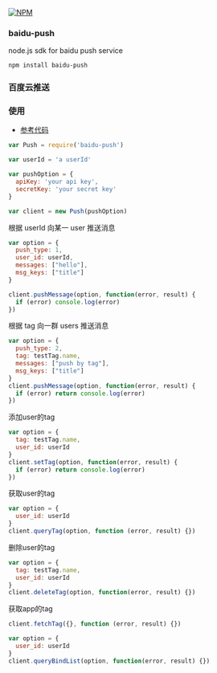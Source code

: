 [![NPM](https://nodei.co/npm/baidu-push.png?downloads=true)](https://nodei.co/npm/baidu-push/)

### baidu-push

node.js sdk for baidu push service

```bash
npm install baidu-push
```

### 百度云推送

### 使用
* [参考代码](test/test.js)

```js
var Push = require('baidu-push')

var userId = 'a userId'

var pushOption = {
  apiKey: 'your api key',
  secretKey: 'your secret key'
}

var client = new Push(pushOption)
```

根据 userId 向某一 user 推送消息
```js
var option = {
  push_type: 1,
  user_id: userId,
  messages: ["hello"],
  msg_keys: ["title"]
}

client.pushMessage(option, function(error, result) {
  if (error) console.log(error)
})
```

根据 tag 向一群 users 推送消息
```js
var option = {
  push_type: 2,
  tag: testTag.name,
  messages: ["push by tag"],
  msg_keys: ["title"]
}
client.pushMessage(option, function(error, result) {
  if (error) return console.log(error)
})
```

添加user的tag
```js
var option = {
  tag: testTag.name,
  user_id: userId
}
client.setTag(option, function(error, result) {
  if (error) return console.log(error)
})
```

获取user的tag
```js
var option = {
  user_id: userId
}
client.queryTag(option, function (error, result) {})
```

删除user的tag
```js
var option = {
  tag: testTag.name,
  user_id: userId
}
client.deleteTag(option, function(error, result) {})
```

获取app的tag
```js
client.fetchTag({}, function (error, result) {})
```

```js
var option = {
  user_id: userId
}
client.queryBindList(option, function(error, result) {})
```
